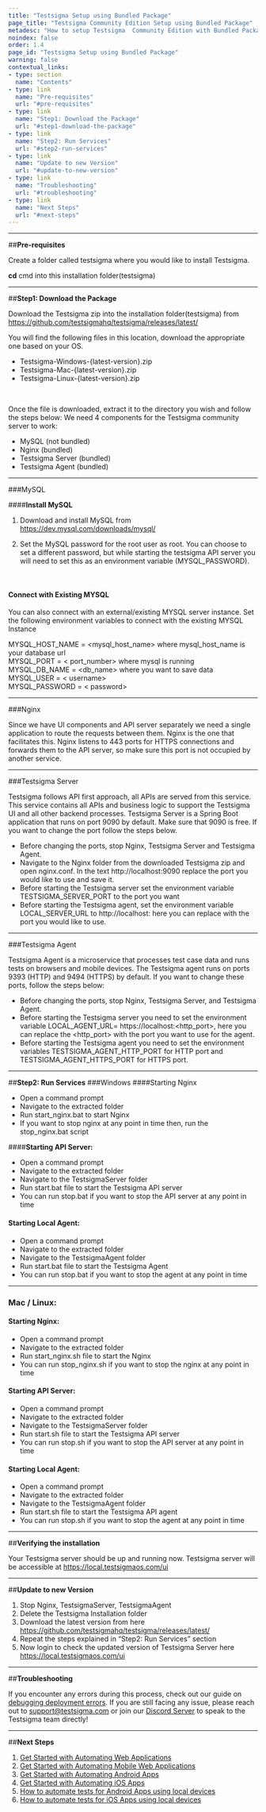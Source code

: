 ```yaml
---
title: "Testsigma Setup using Bundled Package"
page_title: "Testsigma Community Edition Setup using Bundled Package"
metadesc: "How to setup Testsigma  Community Edition with Bundled Package"
noindex: false
order: 1.4
page_id: "Testsigma Setup using Bundled Package"
warning: false
contextual_links:
- type: section
  name: "Contents"
- type: link
  name: "Pre-requisites"
  url: "#pre-requisites"
- type: link
  name: "Step1: Download the Package"
  url: "#step1-download-the-package"
- type: link
  name: "Step2: Run Services"
  url: "#step2-run-services"
- type: link
  name: "Update to new Version"
  url: "#update-to-new-version"
- type: link
  name: "Troubleshooting"
  url: "#troubleshooting"
- type: link
  name: "Next Steps"
  url: "#next-steps"
---
```



---
##**Pre-requisites**

Create a folder called testsigma where you would like to install Testsigma. 

**cd** cmd into this installation folder(testsigma)

---
##**Step1: Download the Package**

Download the Testsigma zip into the installation folder(testsigma) from https://github.com/testsigmahq/testsigma/releases/latest/

You will find the following files in this location, download the appropriate one based on your OS.
- Testsigma-Windows-{latest-version}.zip
- Testsigma-Mac-{latest-version}.zip
- Testsigma-Linux-{latest-version}.zip

&nbsp;

Once the file is downloaded, extract it to the directory you wish and follow the steps below:
We need 4 components for the Testsigma community server to work:
- MySQL (not bundled)
- Nginx (bundled)
- Testsigma Server (bundled)
- Testsigma Agent (bundled)

---

###MySQL

####**Install MySQL**

 1. Download and install MySQL from https://dev.mysql.com/downloads/mysql/

 2. Set the MySQL password for the root user as root. You can choose to set a different password, but while starting the testsigma API server you will need to set this as an environment variable (MYSQL\_PASSWORD\). 

&nbsp;
#### **Connect with Existing MYSQL**
You can also connect with an external/existing MYSQL server instance. Set the following environment variables to connect with the existing MYSQL Instance <br>

  MYSQL\_HOST\_NAME = <mysql\_host\_name> where mysql\_host\_name is your database url<br>
  MYSQL\_PORT = < port\_number> where mysql is running<br>
  MYSQL\_DB\_NAME = <db\_name> where you want to save data<br>
  MYSQL\_USER = < username><br>
  MYSQL\_PASSWORD = < password><br>

---

###Nginx

Since we have UI components and API server separately we need a single application to route the requests between them. Nginx is the one that facilitates this. Nginx listens to 443 ports for HTTPS connections and forwards them to the API server, so make sure this port is not occupied by another service.

---
###Testsigma Server

Testsigma follows API first approach, all APIs are served from this service. This service contains all APIs and business logic to support the Testsigma UI and all other backend processes. Testsigma Server is a Spring Boot application that runs on port 9090 by default. Make sure that 9090 is free. If you want to change the port follow the steps below.  <br>
   
- Before changing the ports, stop Nginx, Testsigma Server and Testsigma Agent.<br>
- Navigate to the Nginx folder from the downloaded Testsigma zip and open nginx.conf. In the text http://localhost:9090 replace the port you would like to use and save it.<br>
- Before starting the Testsigma server set the environment variable TESTSIGMA\_SERVER\_PORT to the port you want<br>
- Before starting the Testsigma agent, set the environment variable LOCAL\_SERVER\_URL to http://localhost:<port> here you can replace <port> with the port you would like to use.<br>
   
---
###Testsigma Agent

Testsigma Agent is a microservice that processes test case data and runs tests on browsers and mobile devices. The Testsigma agent runs on ports 9393 (HTTP) and 9494 (HTTPS) by default. If you want to change these ports, follow the steps below: <br>
- Before changing the ports, stop Nginx, Testsigma Server, and Testsigma Agent.<br>
- Before starting the Testsigma server you need to set the environment variable LOCAL\_AGENT\_URL= https://localhost:<http\_port>, here you can replace the <http\_port> with the port you want to use for the agent.<br>
- Before starting the Testsigma agent you need to set the environment variables TESTSIGMA\_AGENT\_HTTP\_PORT for HTTP port and TESTSIGMA\_AGENT\_HTTPS\_PORT for HTTPS port.<br>

---
##**Step2: Run Services**
###Windows
####Starting Nginx
  - Open a command prompt<br>
  - Navigate to the extracted folder<br>
- Run start\_nginx.bat to start Nginx<br>
- If you want to stop nginx at any point in time then, run the stop\_nginx.bat script <br>

####**Starting API Server:**<br>
- Open a command prompt<br>
- Navigate to the extracted folder<br>
- Navigate to the TestsigmaServer folder<br>
- Run start.bat file to start the Testsigma API server<br>
- You can run stop.bat if you want to stop the API server at any point in time<br>

#### **Starting Local Agent:**<br>
- Open a command prompt<br>
- Navigate to the extracted folder<br>
- Navigate to the TestsigmaAgent folder<br>
- Run start.bat file to start the Testsigma Agent<br>
- You can run stop.bat if you want to stop the agent at any point in time<br>

---

### **Mac / Linux:**
#### **Starting Nginx:**<br>
- Open a command prompt<br>
- Navigate to the extracted folder<br>
- Run start\_nginx.sh file to start the Nginx<br>
- You can run stop\_nginx.sh if you want to stop the nginx at any point in time<br>

#### **Starting API Server:**<br>
- Open a command prompt<br>
- Navigate to the extracted folder<br>
- Navigate to the TestsigmaServer folder<br>
- Run start.sh file to start the Testsigma API server<br>
- You can run stop.sh if you want to stop the API server at any point in time<br>


#### **Starting Local Agent:**<br>
- Open a command prompt<br>
- Navigate to the extracted folder<br>
- Navigate to the TestsigmaAgent folder<br>
- Run start.sh file to start the Testsigma API agent<br>
- You can run stop.sh if you want to stop the agent at any point in time<br>

---
##**Verifying the installation**

Your Testsigma server should be up and running now. Testsigma server will be accessible at https://local.testsigmaos.com/ui

---
##**Update to new Version**

 1. Stop Nginx, TestsigmaServer, TestsigmaAgent
 2. Delete the Testsigma Installation folder 
 3. Download the latest version from here https://github.com/testsigmahq/testsigma/releases/latest/
 4. Repeat the steps explained in “Step2: Run Services” section
 5. Now login to check the updated version of Testsigma Server here  https://local.testsigmaos.com/ui

---
##**Troubleshooting**

 If you encounter any errors during this process, check out our guide on [debugging deployment errors](https://testsigma.com/docs/troubleshooting/setup/server-docker-deployment-errors/). If you are still facing any issue, please reach out to [support@testsigma.com](mailto:support@testsigma.com) or join our [Discord Server](https://discord.com/invite/5caWS7R6QX) to speak to the Testsigma team directly!

---
##**Next Steps**

1. [Get Started with Automating Web Applications](https://testsigma.com/tutorials/getting-started/automate-web-applications/)
2. [Get Started with Automating Mobile Web Applications](https://testsigma.com/tutorials/getting-started/automate-mobile-web-applications/)
3. [Get Started with Automating Android Apps](https://testsigma.com/tutorials/getting-started/automate-android-applications/)
4. [Get Started with Automating iOS Apps](https://testsigma.com/tutorials/getting-started/automate-ios-applications/)
5. [How to automate tests for Android Apps using local devices](https://testsigma.com/tutorials/test-cases/mobile-apps/build-tests-using-local-android-devices/)
6. [How to automate tests for iOS Apps using local devices](https://testsigma.com/tutorials/test-cases/mobile-apps/build-tests-using-local-ios-devices/)
